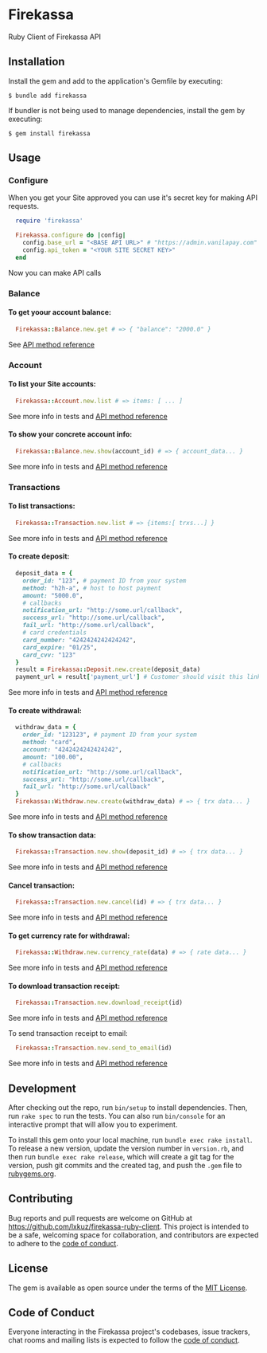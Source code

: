 # Firekassa

Ruby Client of Firekassa API

## Installation

Install the gem and add to the application's Gemfile by executing:

    $ bundle add firekassa

If bundler is not being used to manage dependencies, install the gem by executing:

    $ gem install firekassa

## Usage

### Configure

When you get your Site approved you can use it's secret key for making API requests.

```ruby
  require 'firekassa'

  Firekassa.configure do |config|
    config.base_url = "<BASE API URL>" # "https://admin.vanilapay.com"
    config.api_token = "<YOUR SITE SECRET KEY>"
  end
```
Now you can make API calls

### Balance

#### To get yoour account balance:
```ruby
  Firekassa::Balance.new.get # => { "balance": "2000.0" }
```
See [API method reference](https://admin.vanilapay.com/api/doc/v2#/operations/getBalance)

### Account

#### To list your Site accounts:
```ruby
  Firekassa::Account.new.list # => items: [ ... ]
```
See more info in tests and [API method reference](https://admin.vanilapay.com/api/doc/v2#/operations/getSiteAccounts)

#### To show your concrete account info:
```ruby
  Firekassa::Balance.new.show(account_id) # => { account_data... }
```
See more info in tests and [API method reference](https://admin.vanilapay.com/api/doc/v2#/operations/getSiteAccount)


### Transactions

#### To list transactions:
```ruby
  Firekassa::Transaction.new.list # => {items:[ trxs...] }
```
See more info in tests and [API method reference](https://admin.vanilapay.com/api/doc/v2#/operations/getTransactions)

#### To create deposit:
```ruby
  deposit_data = {
    order_id: "123", # payment ID from your system
    method: "h2h-a", # host to host payment
    amount: "5000.0",
    # callbacks
    notification_url: "http://some.url/callback",
    success_url: "http://some.url/callback",
    fail_url: "http://some.url/callback",
    # card credentials
    card_number: "4242424242424242",
    card_expire: "01/25",
    card_cvv: "123"
  }
  result = Firekassa::Deposit.new.create(deposit_data)
  payment_url = result['payment_url'] # Customer should visit this link to proceed the payment
```
See more info in tests and [API method reference](https://admin.vanilapay.com/api/doc/v2#/operations/createDepositTransaction)

#### To create withdrawal:
```ruby
  withdraw_data = {
    order_id: "123123", # payment ID from your system
    method: "card",
    account: "4242424242424242",
    amount: "100.00",
    # callbacks
    notification_url: "http://some.url/callback",
    success_url: "http://some.url/callback",
    fail_url: "http://some.url/callback"
  }
  Firekassa::Withdraw.new.create(withdraw_data) # => { trx data... }
```
See more info in tests and [API method reference](https://admin.vanilapay.com/api/doc/v2#/operations/createWithdrawalTransaction)

#### To show transaction data:
```ruby
  Firekassa::Transaction.new.show(deposit_id) # => { trx data... }
```
See more info in tests and [API method reference](https://admin.vanilapay.com/api/doc/v2#/operations/getTransaction)

#### Cancel transaction:
```ruby
  Firekassa::Transaction.new.cancel(id) # => { trx data... }
```
See more info in tests and [API method reference](https://admin.vanilapay.com/api/doc/v2#/operations/cancelTransaction)

#### To get currency rate for withdrawal:
```ruby
  Firekassa::Withdraw.new.currency_rate(data) # => { rate data... }
```
See more info in tests and [API method reference](https://admin.vanilapay.com/api/doc/v2#/operations/getWithdrawalRate)

#### To download transaction receipt:
```ruby
  Firekassa::Transaction.new.download_receipt(id)
```
See more info in tests and [API method reference](https://admin.vanilapay.com/api/doc/v2#/operations/downloadTransactionReceipt)

To send transaction receipt to email:
```ruby
  Firekassa::Transaction.new.send_to_email(id)
```
See more info in tests and [API method reference](https://admin.vanilapay.com/api/doc/v2#/operations/sendTransactionReceipt)

## Development

After checking out the repo, run `bin/setup` to install dependencies. Then, run `rake spec` to run the tests. You can also run `bin/console` for an interactive prompt that will allow you to experiment.

To install this gem onto your local machine, run `bundle exec rake install`. To release a new version, update the version number in `version.rb`, and then run `bundle exec rake release`, which will create a git tag for the version, push git commits and the created tag, and push the `.gem` file to [rubygems.org](https://rubygems.org).

## Contributing

Bug reports and pull requests are welcome on GitHub at https://github.com/lxkuz/firekassa-ruby-client. This project is intended to be a safe, welcoming space for collaboration, and contributors are expected to adhere to the [code of conduct](https://github.com/lxkuz/firekassa-ruby-client/blob/main/CODE_OF_CONDUCT.md).

## License

The gem is available as open source under the terms of the [MIT License](https://opensource.org/licenses/MIT).

## Code of Conduct

Everyone interacting in the Firekassa project's codebases, issue trackers, chat rooms and mailing lists is expected to follow the [code of conduct](https://github.com/lxkuz/firekassa-ruby-client/blob/main/CODE_OF_CONDUCT.md).
